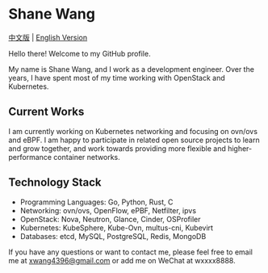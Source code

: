 # Shane Wang

[中文版](./README_CN.md) | [English Version](./README.md)

Hello there! Welcome to my GitHub profile.

My name is Shane Wang, and I work as a development engineer. Over the years, I have spent most of my time working with OpenStack and Kubernetes.

## Current Works

I am currently working on Kubernetes networking and focusing on ovn/ovs and eBPF. I am happy to participate in related open source projects to learn and grow together, and work towards providing more flexible and higher-performance container networks.

## Technology Stack

* Programming Languages: Go, Python, Rust, C
* Networking: ovn/ovs, OpenFlow, ePBF, Netfilter, ipvs
* OpenStack: Nova, Neutron, Glance, Cinder, OSProfiler
* Kubernetes: KubeSphere, Kube-Ovn, multus-cni, Kubevirt
* Databases: etcd, MySQL, PostgreSQL, Redis, MongoDB

If you have any questions or want to contact me, please feel free to email me at <xwang4396@gmail.com> or add me on WeChat at wxxxx8888.
